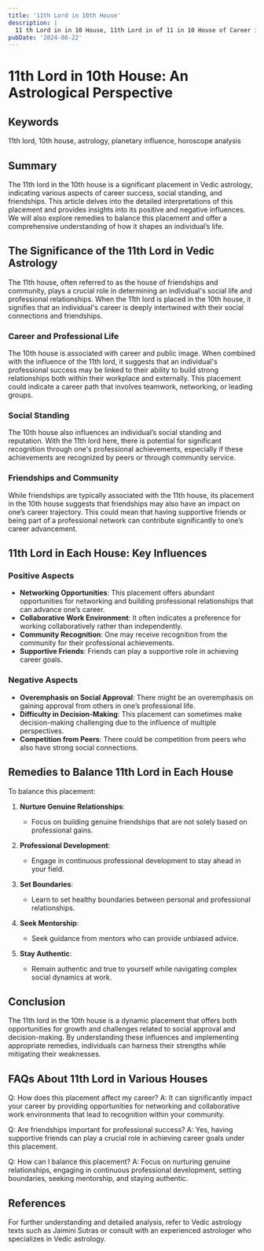 ```yaml
---
title: '11th Lord in 10th House'
description: |
  11 th Lord in in 10 House, 11th Lord in of 11 in 10 House of Career in Vedic astrology
pubDate: '2024-08-22'
---
```


# 11th Lord in 10th House: An Astrological Perspective

## Keywords
11th lord, 10th house, astrology, planetary influence, horoscope analysis

## Summary
The 11th lord in the 10th house is a significant placement in Vedic astrology, indicating various aspects of career success, social standing, and friendships. This article delves into the detailed interpretations of this placement and provides insights into its positive and negative influences. We will also explore remedies to balance this placement and offer a comprehensive understanding of how it shapes an individual’s life.

## The Significance of the 11th Lord in Vedic Astrology

The 11th house, often referred to as the house of friendships and community, plays a crucial role in determining an individual's social life and professional relationships. When the 11th lord is placed in the 10th house, it signifies that an individual's career is deeply intertwined with their social connections and friendships.

### Career and Professional Life
The 10th house is associated with career and public image. When combined with the influence of the 11th lord, it suggests that an individual's professional success may be linked to their ability to build strong relationships both within their workplace and externally. This placement could indicate a career path that involves teamwork, networking, or leading groups.

### Social Standing
The 10th house also influences an individual’s social standing and reputation. With the 11th lord here, there is potential for significant recognition through one's professional achievements, especially if these achievements are recognized by peers or through community service.

### Friendships and Community
While friendships are typically associated with the 11th house, its placement in the 10th house suggests that friendships may also have an impact on one’s career trajectory. This could mean that having supportive friends or being part of a professional network can contribute significantly to one’s career advancement.

## 11th Lord in Each House: Key Influences

### Positive Aspects
- **Networking Opportunities**: This placement offers abundant opportunities for networking and building professional relationships that can advance one’s career.
- **Collaborative Work Environment**: It often indicates a preference for working collaboratively rather than independently.
- **Community Recognition**: One may receive recognition from the community for their professional achievements.
- **Supportive Friends**: Friends can play a supportive role in achieving career goals.

### Negative Aspects
- **Overemphasis on Social Approval**: There might be an overemphasis on gaining approval from others in one’s professional life.
- **Difficulty in Decision-Making**: This placement can sometimes make decision-making challenging due to the influence of multiple perspectives.
- **Competition from Peers**: There could be competition from peers who also have strong social connections.
  
## Remedies to Balance 11th Lord in Each House

To balance this placement:

1. **Nurture Genuine Relationships**:
   - Focus on building genuine friendships that are not solely based on professional gains.

2. **Professional Development**:
   - Engage in continuous professional development to stay ahead in your field.

3. **Set Boundaries**:
   - Learn to set healthy boundaries between personal and professional relationships.

4. **Seek Mentorship**:
   - Seek guidance from mentors who can provide unbiased advice.

5. **Stay Authentic**:
   - Remain authentic and true to yourself while navigating complex social dynamics at work.

## Conclusion

The 11th lord in the 10th house is a dynamic placement that offers both opportunities for growth and challenges related to social approval and decision-making. By understanding these influences and implementing appropriate remedies, individuals can harness their strengths while mitigating their weaknesses.

## FAQs About 11th Lord in Various Houses

Q: How does this placement affect my career?
A: It can significantly impact your career by providing opportunities for networking and collaborative work environments that lead to recognition within your community.

Q: Are friendships important for professional success?
A: Yes, having supportive friends can play a crucial role in achieving career goals under this placement.

Q: How can I balance this placement?
A: Focus on nurturing genuine relationships, engaging in continuous professional development, setting boundaries, seeking mentorship, and staying authentic.

## References

For further understanding and detailed analysis, refer to Vedic astrology texts such as Jaimini Sutras or consult with an experienced astrologer who specializes in Vedic astrology.
